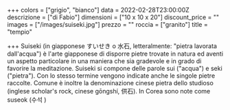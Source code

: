 +++
colors = ["grigio", "bianco"]
data = 2022-02-28T23:00:00Z
descrizione = ["di Fabio"]
dimensioni = ["10 x 10 x 20"]
discount_price = ""
images = ["/images/suiseki.jpg"]
prezzo = ""
roccia = ["granito"]
title = "tempio"

+++
Suiseki (in giapponese すいせき o 水石, letteralmente: "pietra lavorata dall'acqua") è l'arte giapponese di disporre pietre trovate in natura ed aventi un aspetto particolare in una maniera che sia gradevole e in grado di favorire la meditazione. Suiseki si compone delle parole sui ("acqua") e seki ("pietra"). Con lo stesso termine vengono indicate anche le singole pietre raccolte. Comune è inoltre la denominazione cinese pietra dello studioso (inglese scholar's rock, cinese gōngshí, 供石). In Corea sono note come suseok (수석 )